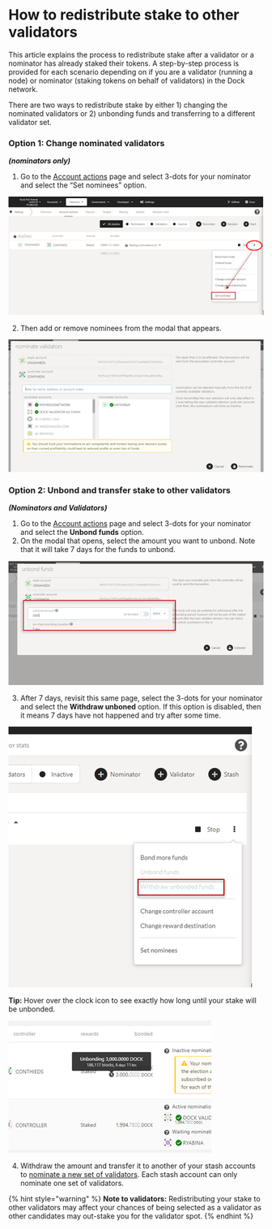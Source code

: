 # How to redistribute stake to other validators

This article explains the process to redistribute stake after a validator or a nominator has already staked their tokens. A step-by-step process is provided for each scenario depending on if you are a validator \(running a node\) or nominator \(staking tokens on behalf of validators\) in the Dock network.

There are two ways to redistribute stake by either 1\) changing the nominated validators or 2\) unbonding funds and transferring to a different validator set.

### Option 1: Change nominated validators 

_**\(nominators only\)**_

1. Go to the [Account actions](https://fe.dock.io/#/staking/actions) page and select 3-dots for your nominator and select the “Set nominees” option.

![](../.gitbook/assets/1%20%285%29.png)

2. Then add or remove nominees from the modal that appears.

![](../.gitbook/assets/1%20%284%29.png)

### 

### Option 2: Unbond and transfer stake to other validators

_**\(Nominators and Validators\)**_

1. Go to the [Account actions](https://fe.dock.io/#/staking/actions) page and select 3-dots for your nominator and select the **Unbond funds** option.
2. On the modal that opens, select the amount you want to unbond. Note that it will take 7 days for the funds to unbond. 

![](../.gitbook/assets/1%20%286%29.png)

3. After 7 days, revisit this same page, select the 3-dots for your nominator and select the **Withdraw unboned** option. If this option is disabled, then it means 7 days have not happened and try after some time.



![](../.gitbook/assets/1%20%287%29.png)

**Tip:** Hover over the clock icon to see exactly how long until your stake will be unbonded.  


![](../.gitbook/assets/1%20%283%29.png)

  
  
4. Withdraw the amount and transfer it to another of your stash accounts to [nominate a new set of validators](https://docs.dock.io/staking/how-to-nominate-stake-on-dock). Each stash account can only nominate one set of validators.  


{% hint style="warning" %}
**Note to validators:** Redistributing your stake to other validators may affect your chances of being selected as a validator as other candidates may out-stake you for the validator spot.
{% endhint %}

